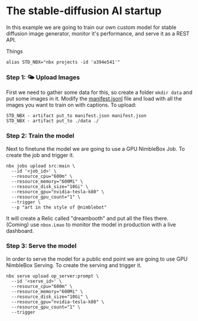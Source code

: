 # The stable-diffusion AI startup

In this example we are going to train our own custom model for stable diffusion image generator, monitor it's performance, and serve it as a REST API.


Things

```
alias STD_NBX="nbx projects -id 'a394e541'"
```


### Step 1: 🌤️ Upload Images

First we need to gather some data for this, so create a folder `mkdir data` and put some images in it. Modify the [manifest.jsonl](./manifest.json) file and load with all the images you want to train on with captions. To upload:

```
STD_NBX - artifact put_to manifest.json manifest.json
STD_NBX - artifact put_to ./data ./
```

### Step 2: Train the model

Next to finetune the model we are going to use a GPU NimbleBox Job. To create the job and trigger it.

```
nbx jobs upload src:main \
  --id '<job_id>' \
  --resource_cpu="600m" \
  --resource_memory="600Mi" \
  --resource_disk_size="10Gi" \
  --resource_gpu="nvidia-tesla-k80" \
  --resource_gpu_count="1" \
  --trigger \
  --p "art in the style of @nimblebot"
```

It will create a Relic called "dreambooth" and put all the files there. (Coming) use `nbox.Lmao` to monitor the model in production with a live dashboard.

### Step 3: Serve the model

In order to serve the model for a public end point we are going to use GPU NimbleBox Serving. To create the serving and trigger it.

```
nbx serve upload op_server:prompt \
  --id '<serve_id>' \
  --resource_cpu="600m" \
  --resource_memory="600Mi" \
  --resource_disk_size="10Gi" \
  --resource_gpu="nvidia-tesla-k80" \
  --resource_gpu_count="1" \
  --trigger
```

 